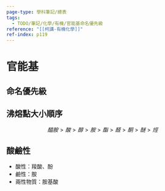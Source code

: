 ```yaml
---
page-type: 學科筆記/總表
tags:
  - TODO/筆記/化學/有機/官能基命名優先級
reference: "[[柯講-有機化學]]"
ref-index: p119
---
```

# 官能基
## 命名優先級
## 沸熔點大小順序
$$醯胺\gt 酸\gt 醇\gt 胺\gt 酯\gt 醛\gt 酮\gt 醚\gt 烴$$
## 酸鹼性
- 酸性：羧酸、酚
- 鹼性：胺
- 兩性物質：胺基酸